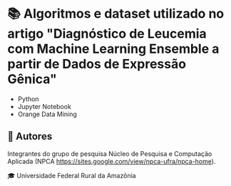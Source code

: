# :books: Algoritmos e dataset utilizado no artigo "Diagnóstico de Leucemia com Machine Learning Ensemble a partir de Dados de Expressão Gênica"

 - Python
 - Jupyter Notebook
 - Orange Data Mining

## :pushpin: Autores

Integrantes do grupo de pesquisa Núcleo de Pesquisa e Computação Aplicada (NPCA <https://sites.google.com/view/npca-ufra/npca-home>).

:mortar_board: Universidade Federal Rural da Amazônia